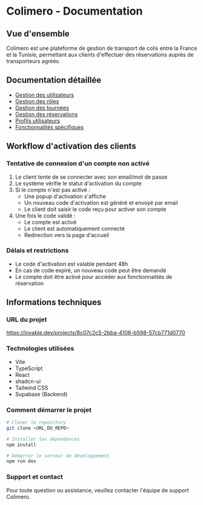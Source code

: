 # Colimero - Documentation

## Vue d'ensemble
Colimero est une plateforme de gestion de transport de colis entre la France et la Tunisie, permettant aux clients d'effectuer des réservations auprès de transporteurs agréés.

## Documentation détaillée

- [Gestion des utilisateurs](docs/users.md)
- [Gestion des rôles](docs/roles.md)
- [Gestion des tournées](docs/tours.md)
- [Gestion des réservations](docs/bookings.md)
- [Profils utilisateurs](docs/profiles.md)
- [Fonctionnalités spécifiques](docs/features.md)

## Workflow d'activation des clients

### Tentative de connexion d'un compte non activé
1. Le client tente de se connecter avec son email/mot de passe
2. Le système vérifie le statut d'activation du compte
3. Si le compte n'est pas activé :
   - Une popup d'activation s'affiche
   - Un nouveau code d'activation est généré et envoyé par email
   - Le client doit saisir le code reçu pour activer son compte
4. Une fois le code validé :
   - Le compte est activé
   - Le client est automatiquement connecté
   - Redirection vers la page d'accueil

### Délais et restrictions
- Le code d'activation est valable pendant 48h
- En cas de code expiré, un nouveau code peut être demandé
- Le compte doit être activé pour accéder aux fonctionnalités de réservation

## Informations techniques

### URL du projet
https://lovable.dev/projects/8c07c2c5-2bba-4106-b598-57cb771d0770

### Technologies utilisées
- Vite
- TypeScript
- React
- shadcn-ui
- Tailwind CSS
- Supabase (Backend)

### Comment démarrer le projet

```sh
# Cloner le repository
git clone <URL_DU_REPO>

# Installer les dépendances
npm install

# Démarrer le serveur de développement
npm run dev
```

### Support et contact
Pour toute question ou assistance, veuillez contacter l'équipe de support Colimero.